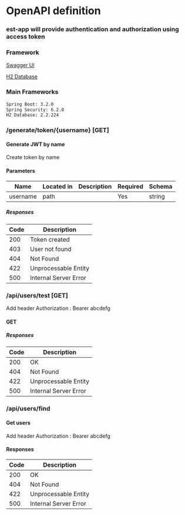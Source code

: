 # OpenAPI definition

### est-app will provide authentication and authorization using access token
### Framework 


 [Swagger UI](http://localhost:8080/app/swagger-ui/index.html)
 
 [H2 Database](http://localhost:8080/app/h2)   
 
### Main Frameworks
```bash    
Spring Boot: 3.2.0
Spring Security: 6.2.0  
H2 Database: 2.2.224
```



### /generate/token/{username} [GET]
#### Generate JWT by name 

Create token by name

#### Parameters

|   Name   |  Located in | Description | Required | Schema |
|  ----    | ----------  | ----------- | -------- |  ----  |
| username |    path     |             |    Yes   | string |

##### Responses

| Code | Description |
| ---- | ----------- |
| 200 | Token created |
| 403 | User not found |
| 404 | Not Found |
| 422 | Unprocessable Entity |
| 500 | Internal Server Error |

### /api/users/test [GET]
Add header Authorization : Bearer abcdefg 
#### GET
##### Responses

| Code |      Description      |
| ---- |      -----------      |
| 200  |          OK           |
| 404  |       Not Found       |
| 422  |  Unprocessable Entity |
| 500  |  Internal Server Error|

### /api/users/find

#### Get users
Add header Authorization : Bearer abcdefg 
#### Responses

| Code | Description |
| ---- | ----------- |
| 200 | OK |
| 404 | Not Found |
| 422 | Unprocessable Entity |
| 500 | Internal Server Error |
